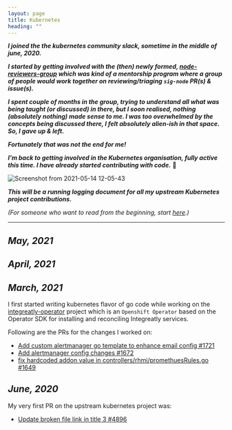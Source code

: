 ```yaml
---
layout: page
title: Kubernetes
heading: ""
---
```


***I joined the the kubernetes community slack, sometime in the middle of june, 2020.***

***I started by getting involved with the (then) newly formed, [node-reviewers-group](https://www.psaggu.com/kubernetes-mentorship/2020/07/30/node-reviewer-group-tasks.html) which was kind of a mentorship program where a group of people would work together on reviewing/triaging `sig-node` PR(s) & issue(s).***

***I spent couple of months in the group, trying to understand all what was being taught (or discussed) in there, but I soon realised, nothing (absolutely nothing) made sense to me. I was too overwhelmed by the concepts being discussed there, I felt absolutely alien-ish in that space. So, I gave up & left.***

***Fortunately that was not the end for me!***

***I'm back to getting involved in the Kubernetes organisation, fully active this time. I have already started contributing with code.*** 🙂


![Screenshot from 2021-05-14 12-05-43](https://user-images.githubusercontent.com/30499743/118231546-f30ca980-b4ac-11eb-9fd8-2d90e6d9e51e.png)


***This will be a running logging document for all my upstream Kubernetes project contributions.***


*(For someone who want to read from the beginning, start [here](https://www.psaggu.com/kubernetes.html#june-2020).)*

---

## *May, 2021*

## *April, 2021*


## *March, 2021*

I first started writing kubernetes flavor of go code while working on the [integreatly-operator](https://github.com/integr8ly/integreatly-operator) project which is an `Openshift Operator` based on the Operator SDK for installing and reconciling Integreatly services.

Following are the PRs for the changes I worked on:

- [Add custom alertmanager go template to enhance email config #1721](https://github.com/integr8ly/integreatly-operator/pull/1721)
- [Add alertmanager config changes #1672](https://github.com/integr8ly/integreatly-operator/pull/1672)
- [fix hardcoded addon value in controllers/rhmi/promethuesRules.go #1649](https://github.com/integr8ly/integreatly-operator/pull/1649)

## *June, 2020*

My very first PR on the upstream kubernetes project was:

- [Update broken file link in title 3 #4896](https://github.com/kubernetes/community/pull/4896)

